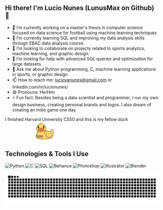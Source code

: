 ## Hi there! I'm Lucio Nunes (LunusMax on Github) 👋

- 🔭 I’m currently working on a master's thesis in computer science focused on data science for football using machine learning techniques.
- 🌱 I’m currently learning SQL and improving my data analysis skills through EBAC data analysis course.
- 👯 I’m looking to collaborate on projects related to sports analytics, machine learning, and graphic design.
- 🤔 I’m looking for help with advanced SQL queries and optimization for large datasets.
- 💬 Ask me about Python programming, C, machine learning applications in sports, or graphic design.
- 📫 How to reach me: luciovanunes@gmail.com or linkedin.com/in/lucionunes/
- 😄 Pronouns: He/Him
- ⚡ Fun fact: Besides being a data scientist and programmer, I run my own design business, creating personal brands and logos. I also dream of creating an indie game one day.

I finished Harvard University CS50 and this is my fellow duck <span style="margin-left: 100px;"><img src="https://github.com/LunusMax/LunusMax/raw/main/.github/workflows/duck.png" alt="CS50 Rubber Duck" width="60"/></span>


<h2>Technologies & Tools I Use</h2>

<p>
  <img src="https://cdn.jsdelivr.net/gh/devicons/devicon/icons/python/python-original.svg" width="40" height="40" alt="Python">
  <img src="https://cdn.jsdelivr.net/gh/devicons/devicon/icons/c/c-original.svg" width="40" height="40" alt="C">
  <img src="https://cdn.jsdelivr.net/gh/devicons/devicon/icons/mysql/mysql-original.svg" width="40" height="40" alt="SQL"> <!-- Using MySQL as a representation for SQL -->
  <img src="https://cdn.jsdelivr.net/gh/devicons/devicon/icons/behance/behance-original.svg" width="40" height="40" alt="Behance">
  <img src="https://cdn.jsdelivr.net/gh/devicons/devicon/icons/photoshop/photoshop-line.svg" width="40" height="40" alt="Photoshop">
  <img src="https://cdn.jsdelivr.net/gh/devicons/devicon/icons/illustrator/illustrator-line.svg" width="40" height="40" alt="Illustrator">
  <img src="https://cdn.jsdelivr.net/gh/devicons/devicon/icons/blender/blender-original.svg" width="40" height="40" alt="Blender">
</p>        

<picture>
  <source media="(prefers-color-scheme: dark)" srcset="https://raw.githubusercontent.com/LunusMax/LunusMax/output/github-contribution-grid-snake-dark.svg">
  <source media="(prefers-color-scheme: light)" srcset="https://raw.githubusercontent.com/LunusMax/LunusMax/output/github-contribution-grid-snake.svg">
  <img alt="github contribution grid snake animation" src="https://raw.githubusercontent.com/LunusMax/LunusMax/output/github-contribution-grid-snake.svg">
</picture>
